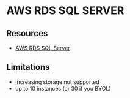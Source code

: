 # AWS RDS SQL SERVER

## Resources

- [AWS RDS SQL Server](https://docs.aws.amazon.com/AmazonRDS/latest/UserGuide/CHAP_SQLServer.html)

## Limitations

- increasing storage not supported
- up to 10 instances (or 30 if you BYOL)
